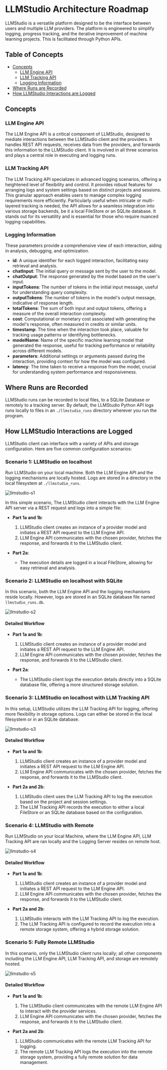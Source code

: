 # LLMStudio Architecture Roadmap

LLMStudio is a versatile platform designed to be the interface between users and multiple LLM providers. The platform is engineered to simplify logging, progress tracking, and the iterative improvement of machine learning projects. This is facilitated through Python APIs.

## Table of Concepts

- [Concepts](#concepts)
  - [LLM Engine API](#llm-engine-api)
  - [LLM Tracking API](#llm-tracking-api)
  - [Logging Information](#logging-information)
- [Where Runs are Recorded](#where-runs-are-recorded)
- [How LLMStudio Interactions are Logged](#how-llmstudio-interactions-are-logged)

## Concepts

### LLM Engine API

The LLM Engine API is a critical component of LLMStudio, designed to mediate interactions between the LLMStudio client and the providers. It handles REST API requests, receives data from the providers, and forwards this information to the LLMStudio client. It is involved in all three scenarios and plays a central role in executing and logging runs.

### LLM Tracking API

The LLM Tracking API specializes in advanced logging scenarios, offering a heightened level of flexibility and control. It provides robust features for arranging logs and system settings based on distinct projects and sessions. This granular approach enables users to manage complex logging requirements more efficiently. Particularly useful when intricate or multi-layered tracking is needed, the API allows for a seamless integration into various storage backends, be it a local FileStore or an SQLite database. It stands out for its versatility and is essential for those who require nuanced logging capabilities.

### Logging Information

These parameters provide a comprehensive view of each interaction, aiding in analysis, debugging, and optimization.

- **id**: A unique identifier for each logged interaction, facilitating easy retrieval and analysis.
- **chatInput**: The initial query or message sent by the user to the model.
- **chatOutput**: The response generated by the model based on the user's input.
- **inputTokens**: The number of tokens in the initial input message, useful for understanding query complexity.
- **outputTokens**: The number of tokens in the model's output message, indicative of response length.
- **totalTokens**: The sum of both input and output tokens, offering a measure of the overall interaction complexity.
- **cost**: Computational or monetary cost associated with generating the model's response, often measured in credits or similar units.
- **timestamp**: The time when the interaction took place, valuable for tracking usage patterns or identifying bottlenecks.
- **modelName**: Name of the specific machine learning model that generated the response, useful for tracking performance or reliability across different models.
- **parameters**: Additional settings or arguments passed during the interaction, providing context for how the model was configured.
- **latency**: The time taken to receive a response from the model, crucial for understanding system performance and responsiveness.

## Where Runs are Recorded

LLMStudio runs can be recorded to local files, to a SQLite Database or remotely to a tracking server. By default, the LLMStudio Python API logs runs locally to files in an `./llmstudio_runs` directory wherever you run the program.

## How LLMStudio Interactions are Logged

LLMStudio client can interface with a variety of APIs and storage configuration. Here are five common configuration scenarios:

### Scenario 1: LLMStudio on localhost

Run LLMStudio on your local machine. Both the LLM Engine API and the logging mechanisms are locally hosted. Logs are stored in a directory in the local filesystem at `./llmstudio_runs`.

![llmstudio-s1](llmstudio-s1.png)

In this simple scenario, The LLMStudio client interacts with the LLM Engine API server via a REST request and logs into a simple file:

- **Part 1a and 1b**: 
  1. LLMStudio client creates an instance of a provider model and initiates a REST API request to the LLM Engine API.
  2. LLM Engine API communicates with the chosen provider, fetches the response, and forwards it to the LLMStudio client.

- **Part 2a**: 
  - The execution details are logged in a local FileStore, allowing for easy retrieval and analysis.

### Scenario 2: LLMStudio on localhost with SQLite

In this scenario, both the LLM Engine API and the logging mechanisms reside locally. However, logs are stored in an SQLite database file named `llmstudio_runs.db`.

![llmstudio-s2](llmstudio-s2.png)

#### Detailed Workflow

- **Part 1a and 1b**: 
  1. LLMStudio client creates an instance of a provider model and initiates a REST API request to the LLM Engine API.
  2. LLM Engine API communicates with the chosen provider, fetches the response, and forwards it to the LLMStudio client.

- **Part 2a**: 
  - The LLMStudio client logs the execution details directly into a SQLite database file, offering a more structured storage solution.

### Scenario 3: LLMStudio on localhost with LLM Tracking API

In this setup, LLMStudio utilizes the LLM Tracking API for logging, offering more flexibility in storage options. Logs can either be stored in the local filesystem or in an SQLite database.

![llmstudio-s3](llmstudio-s3.png)

#### Detailed Workflow

- **Part 1a and 1b**: 
  1. LLMStudio client creates an instance of a provider model and initiates a REST API request to the LLM Engine API.
  2. LLM Engine API communicates with the chosen provider, fetches the response, and forwards it to the LLMStudio client.

- **Part 2a and 2b**: 
    1. LLMStudio client uses the LLM Tracking API to log the execution based on the project and session settings.
    2. The LLM Tracking API records the execution to either a local FileStore or an SQLite database based on the configuration.

### Scenario 4: LLMStudio with Remote

Run LLMStudio on your local Machine, where the LLM Engine API, LLM Tracking API are ran locally and the Logging Server resides on remote host.

![llmstudio-s4](llmstudio-s4.png)

#### Detailed Workflow

- **Part 1a and 1b**: 
  1. LLMStudio client creates an instance of a provider model and initiates a REST API request to the LLM Engine API.
  2. LLM Engine API communicates with the chosen provider, fetches the response, and forwards it to the LLMStudio client.

- **Part 2a and 2b**: 
    1. LLMStudio interacts with the LLM Tracking API to log the execution.
    2. The LLM Tracking API is configured to record the execution into a remote storage system, offering a hybrid storage solution.

### Scenario 5: Fully Remote LLMStudio

In this scenario, only the LLMStudio client runs locally; all other components including the LLM Engine API, LLM Tracking API, and storage are remotely hosted.

![llmstudio-s5](llmstudio-s5.png)

#### Detailed Workflow

- **Part 1a and 1b**: 
  1. The LLMStudio client communicates with the remote LLM Engine API to interact with the provider services.
  2. LLM Engine API communicates with the chosen provider, fetches the response, and forwards it to the LLMStudio client.

- **Part 2a and 2b**: 
  1. LLMStudio communicates with the remote LLM Tracking API for logging.
  2. The remote LLM Tracking API logs the execution into the remote storage system, providing a fully remote solution for data management.
